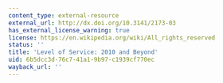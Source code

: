 ```yaml
---
content_type: external-resource
external_url: http://dx.doi.org/10.3141/2173-03
has_external_license_warning: true
license: https://en.wikipedia.org/wiki/All_rights_reserved
status: ''
title: 'Level of Service: 2010 and Beyond'
uid: 6b5dcc3d-76c7-41a1-9b97-c1939cf770ec
wayback_url: ''
---
```

